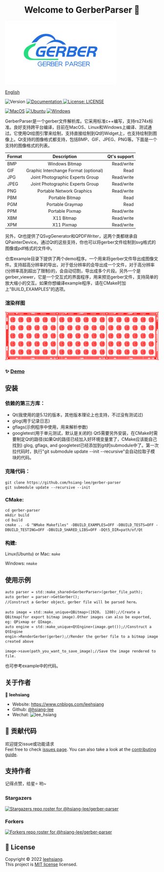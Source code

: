<h1 align="center">Welcome to GerberParser 👋</h1>

![GerberParser](./img/logo.png)

[English](./ReadMe_English.md)

<p>
  <img alt="Version" src="https://img.shields.io/badge/version-v1.0-blue.svg?cacheSeconds=2592000" />
  <a href="https://github.com/hsiang-lee/gerber-parser" target="_blank">
    <img alt="Documentation" src="https://img.shields.io/badge/documentation-yes-brightgreen.svg" />
  </a>
  <a href="https://github.com/hsiang-lee/gerber-parser/blob/master/LICENSE" target="_blank">
    <img alt="License: LICENSE" src="https://img.shields.io/badge/License-LICENSE-yellow.svg" />
  </a>

[![MacOS](https://github.com/hsiang-lee/gerber-parser/actions/workflows/macos.yml/badge.svg)](https://github.com/hsiang-lee/gerber-parser/actions/workflows/macos.yml)
[![Ubuntu](https://github.com/hsiang-lee/gerber-parser/actions/workflows/ubuntu.yml/badge.svg)](https://github.com/hsiang-lee/gerber-parser/actions/workflows/ubuntu.yml)
[![Windows](https://github.com/hsiang-lee/gerber-parser/actions/workflows/windows.yml/badge.svg)](https://github.com/hsiang-lee/gerber-parser/actions/workflows/windows.yml)
</p>

GerberParser是一个gerber文件解析库。它采用标准c++编写，支持rs274x标准。良好支持跨平台编译，目前在MacOS、Linux和Windows上编译、测试通过。它使用Qt绘图引擎来绘制，支持直接绘制到Qt的Widget上，也支持绘制到图像上。Qt支持的图像格式都支持，包括BMP、GIF、JPEG、PNG等。下面是一个支持的图像格式的列表。

Format|Description|Qt's support
---|:--:|---:
BMP|Windows Bitmap|Read/write
GIF|Graphic Interchange Format (optional)|Read
JPG|Joint Photographic Experts Group|Read/write
JPEG|Joint Photographic Experts Group|Read/write
PNG|Portable Network Graphics|Read/write
PBM|Portable Bitmap|Read
PGM|Portable Graymap|Read
PPM|Portable Pixmap|Read/write
XBM|X11 Bitmap|Read/write
XPM|X11 Pixmap|Read/write

另外，Qt也提供了QSvgGenerator和QPDFWriter，这两个类都继承自QPainterDevice。通过Qt的这些支持，你也可以将gerber文件绘制到svg格式的图像或pdf格式的文件中。

仓库example目录下提供了两个demo程序。一个用来将gerber文件导出成图像文件。支持超高分辨率的导出，对于低分辨率的会导出成一个文件，对于高分辨率(分辨率高到超出了限制)的，会自动切割，导出成多个片段。另外一个是gerber_viewer，它是一个交互式的界面程序，用来预览gerber文件，支持简单的放大缩小的交互。如果你想编译example程序，请在CMake时加上"BUILD_EXAMPLES"的选项。

### 渲染样图
![gerber image](./img/gerber.png)

### ✨ [Demo](https://github.com/hsiang-lee/gerber-parser/tree/master/example)

## 安装
### 依赖的第三方库：
- Qt(我使用的是5.12的版本，其他版本理论上也支持，不过没有测试过)
- glog(用于记录日志)
- gflags(示例程序中使用，用来解析参数)
- googletest(用于单元测试，默认是关闭的)
Qt5需要另外安装，在CMake时需要制定Qt的路径(如果Qt的路径已经加入好环境变量里了，CMake应该能自己找到)
glog, gflags, and googletest已经添加到git的submodule中了。第一次拉代码时，执行"git submodule update --init --recursive"会自动拉取子模块的代码。

### 克隆代码：
```
git clone https://github.com/hsiang-lee/gerber-parser
git submodule update --recursive --init
```

### CMake:
```
cd gerber-parser
mkdir build
cd build
cmake .. -G "NMake Makefiles" -DBUILD_EXAMPLES=OFF -DBUILD_TESTS=OFF -DBUILD_TESTING=OFF -DBUILD_SHARED_LIBS=OFF -DQt5_DIR=path/of/Qt
```

### 构建:
Linux(Ubuntu) or Mac:
```make```

Windows:
```nmake```

## 使用示例
```
auto parser = std::make_shared<GerberParser>(gerber_file_path);
auto gerber = parser->GetGerber();
//Construct a Gerber object，gerber file will be parsed here。

auto image = std::make_unique<QBitmap>(1920， 1280);//Create a QBitmap(for export bitmap image).Other images can also be exported, eg: QPixmap or QImage.
auto engine = std::make_unique<QtEngine>(image.get());//Construct a QtEngine
engin->RenderGerber(gerber);//Render the gerber file to a bitmap image created above

image->save(path_you_want_to_save_image);//Save the image rendered to file.
```
也可参考example中的代码。

## 关于作者

👤 **leehsiang**

* Website: https://www.cnblogs.com/leehsiang
* Github: [@hsiang-lee](https://github.com/hsiang-lee)
* Wechat: ![lee_hsiang](./img/wechat.jpeg)

## 🤝 贡献代码

欢迎提交issue或功能请求 <br />Feel free to check [issues page](https://github.com/hsiang-lee/gerber-parser/issues). You can also take a look at the [contributing guide](https://github.com/hsiang-lee/gerber-parser).

## 支持作者

记得点赞，给星⭐️ 哟~

### Stargazers
[![Stargazers repo roster for @hsiang-lee/gerber-parser](https://reporoster.com/stars/hsiang-lee/gerber-parser)](https://github.com/nastyox/Repo-Roster/stargazers)

### Forkers
[![Forkers repo roster for @hsiang-lee/gerber-parser](https://reporoster.com/forks/hsiang-lee/gerber-parser)](https://github.com/nastyox/Repo-Roster/network/members)

## 📝 License

Copyright © 2022 [leehsiang](https://github.com/hsiang-lee).<br />
This project is [MIT license](https://github.com/hsiang-lee/gerber-parser/blob/master/LICENSE) licensed.
